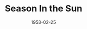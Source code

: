 ---
title: Season In the Sun
date: 1953-02-25
opening_date: 1953-02-25
closing_date: 1953-03-07
layout: productions
playbill:
Theatre: Theatre Jacksonville
Venue: Little Theatre
cast:
- Billy Crane:
  - Lynn Simmons
  - Jay Geisenhof
- Charles Farber: George Spelvin
- Deedy Barton: Virginia Gosmel
- Emily Crane: Dorothy Fudger
- George Crane: Bill Blackburn
- Horace William Dodd: Ed Heist
- John Colgate: B.H. Robson
- Marcia Crane:
  - Judy Bartley
  - Branda Bartley
- Messenger Boy: Morton Leff
- Michael Lindsey: Spelve Georgian
- Molly Burden: Fay Beckett
- Mrs. Jermyn: Pat Beckford
- Paul Anderson: Ed Duckett
- Virginia Anderson: Nancy Kossow
- Will Quigley: Sam Zack
crew:
- Assistant Director: Margaret Lafferty
- Construction and Painting:
  - Hobson Blackmon
  - Jay Harder
  - Stanley Hirtle
  - Iris Owen
  - Frances Robleski
  - Nancy Morton
  - Marion Stover
  - Evelyn Bell
  - Budd Porter
  - Starke Heriot
  - Ann Russell
  - Arden Milam
  - Walter Quattlebaum
  - Richard Kaszner
- Director: Paul E. Geisenhof
- Electrician: Walter Quattlebaum
- Light Controls:
  - Stanley Hirtle
  - Hobson Blackmon
- Make-up Assistant:
  - Beth Wade
  - Elmo Lehman
  - Alice Ahren
  - Richard Kaszner
  - Bill Gibbs
  - Jane Porter
  - Ann Russell
- Make-up Chairman: Mrs. L.J. Gift
- Program Assistant: Lelia de Treville
- Properties Assistant:
  - Sue Miller
  - Margaret Grimm
  - Harry Courson
  - Elmo Lehman
  - Audra Sebastian
  - Claire Parks
  - Eleanor Heriot
  - Starke Heriot
- Properties Chairman: Budd Porter
- Setting and Technical Direction: George A. Ramsey, Jr.
- Sound: Rose Forney
- Stage Manager: Arden Milam
- Wardrobe Assistant:
  - Eileen Quattlebaum
  - Lynette Patten
  - Mary Wallis
  - Thelma House
  - Polly Clendenning
  - Brilla Snead
  - Natalie Clarke
  - Lupie Morant
  - Vera Breland
- Wardrobe Chairman: Dorothy Whitson
- Wardrobe Co-ordinator: Mrs. H.R. Bingham
orchestra:
---